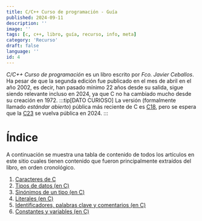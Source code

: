 ```yaml
---
title: C/C++ Curso de programación - Guía
published: 2024-09-11
description: ''
image: ''
tags: [c, c++, libro, guía, recurso, info, meta]
category: 'Recurso'
draft: false
language: ''
id: 4
---
```

*C/C++ Curso de programación* es un libro escrito por *Fco. Javier Ceballos*. Ha pesar de que la segunda edición fue publicado en el mes de abril en el año 2002, es decir, han pasado mínimo 22 años desde su salida, sigue siendo relevante incluso en 2024, ya que C no ha cambiado mucho desde su creación en 1972.
:::tip[DATO CURIOSO]
La versión (formalmente llamado *estándar abierto*) pública más reciente de C es [C18](https://en.wikipedia.org/wiki/C17_(C_standard_revision)), pero se espera que la [C23](https://en.wikipedia.org/wiki/C23_(C_standard_revision)) se vuelva pública en 2024.
:::

# Índice
A continuación se muestra una tabla de contenido de todos los artículos en este sitio cuales tienen contenido que fueron principalmente extraídos del libro, en orden cronológico.
1. [Caracteres de C](/grupo932/posts/characters-in-c/)
2. [Tipos de datos (en C)](/grupo932/posts/data-types-in-c/)
3. [Sinónimos de un tipo (en C)](/grupo932/posts/type-synonyms-in-c/)
4. [Literales (en C)](/grupo932/posts/literals-in-c/)
5. [Identificadores, palabras clave y comentarios (en C)](/grupo932/posts/identifiers-keywords-comments-in-c/)
6. [Constantes y variables (en C)](/grupo932/posts/constants-and-variables-in-c/)

